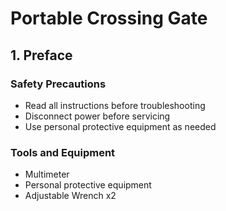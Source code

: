 # Portable Crossing Gate
## 1. Preface

### Safety Precautions
* Read all instructions before troubleshooting
* Disconnect power before servicing
* Use personal protective equipment as needed

### Tools and Equipment
* Multimeter
* Personal protective equipment
* Adjustable Wrench x2
